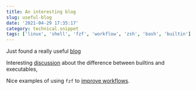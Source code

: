 ```yaml
---
title: An interesting blog
slug: useful-blog
date: '2021-04-29 17:35:17'
category: technical.snippet
tags: ['linux', 'shell', 'fzf', 'workflow', 'zsh', 'bash', 'builtin']
---
```


Just found a really useful [blog](https://seb.jambor.dev)

Interesting [discussion](https://seb.jambor.dev/posts/cd-is-not-a-program/) about the difference between builtins and executables,

Nice examples of using `fzf` to [improve workflows](https://seb.jambor.dev/posts/improving-shell-workflows-with-fzf/).
